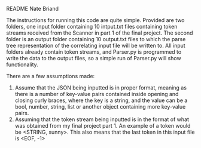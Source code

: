README
Nate Briand


The instructions for running this code are quite simple. Provided are two folders, one input folder containing 10
intput.txt files containing token streams received from the Scanner in part 1 of the final project. The second folder
is an output folder containing 10 output.txt files to which the parse tree representation of the correlating input file
will be written to. All input folders already contain token streams, and Parser.py is programmed to write the
data to the output files, so a simple run of Parser.py will show functionality.

There are a few assumptions made:

1. Assume that the JSON being inputted is in proper format, meaning as there is a number of key-value pairs contained
inside opening and closing curly braces, where the key is a string, and the value can be a bool, number, string, list
or another object containing more key-value pairs.
2. Assuming that the token stream being inputted is in the format of what was obtained from my final project part 1.
An example of a token would be <STRING, sunny>. This also means that the last token in this input file is <EOF, -1>



